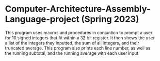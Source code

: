 # Computer-Architecture-Assembly-Language-project (Spring 2023)


This program uses macros and procedures in conjuntion to prompt a user for 10 signed integers that fit within a 32 bit register.
It then shows the user a list of the integers they inputted, the sum of all integers, and their truncated average.
This program also prints each line number, as well as the running subtotal, and the running average with each user input.
